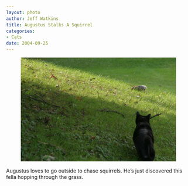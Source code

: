```yaml
--- 
layout: photo
author: Jeff Watkins
title: Augustus Stalks A Squirrel
categories: 
- Cats
date: 2004-09-25
---
```


<figure><img class="photo" src="/photos/augustus-1.jpg"></figure>

Augustus loves to go outside to chase squirrels. He’s just discovered this
fella hopping through the grass.

